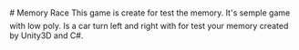# Memory Race 
This game is create for test the memory. It's semple game with low poly. Is a car turn left and right with for test your memory created by Unity3D and C#. 
